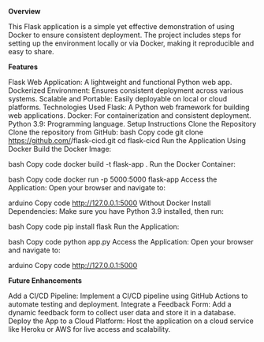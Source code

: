 **Overview**

This Flask application is a simple yet effective demonstration of using Docker to ensure consistent deployment. The project includes steps for setting up the environment locally or via Docker, making it reproducible and easy to share.

**Features**

Flask Web Application: A lightweight and functional Python web app.
Dockerized Environment: Ensures consistent deployment across various systems.
Scalable and Portable: Easily deployable on local or cloud platforms.
Technologies Used
Flask: A Python web framework for building web applications.
Docker: For containerization and consistent deployment.
Python 3.9: Programming language.
Setup Instructions
Clone the Repository
Clone the repository from GitHub:
bash
Copy code
git clone https://github.com/<your-username>/flask-cicd.git
cd flask-cicd
Run the Application
Using Docker
Build the Docker Image:

bash
Copy code
docker build -t flask-app .
Run the Docker Container:

bash
Copy code
docker run -p 5000:5000 flask-app
Access the Application: Open your browser and navigate to:

arduino
Copy code
http://127.0.0.1:5000
Without Docker
Install Dependencies: Make sure you have Python 3.9 installed, then run:

bash
Copy code
pip install flask
Run the Application:

bash
Copy code
python app.py
Access the Application: Open your browser and navigate to:

arduino
Copy code
http://127.0.0.1:5000

**Future Enhancements**

Add a CI/CD Pipeline: Implement a CI/CD pipeline using GitHub Actions to automate testing and deployment.
Integrate a Feedback Form: Add a dynamic feedback form to collect user data and store it in a database.
Deploy the App to a Cloud Platform: Host the application on a cloud service like Heroku or AWS for live access and scalability.
